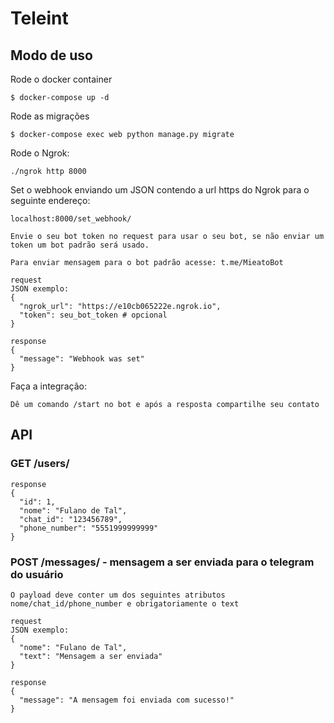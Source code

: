 # Teleint

## Modo de uso

Rode o docker container
```
$ docker-compose up -d
```

Rode as migrações
```
$ docker-compose exec web python manage.py migrate
```

Rode o Ngrok:
```
./ngrok http 8000
```

Set o webhook enviando um JSON contendo a url https do Ngrok para o seguinte endereço:

    localhost:8000/set_webhook/
    
    Envie o seu bot token no request para usar o seu bot, se não enviar um token um bot padrão será usado. 
    
    Para enviar mensagem para o bot padrão acesse: t.me/MieatoBot
    
    request
    JSON exemplo:
    {
      "ngrok_url": "https://e10cb065222e.ngrok.io",
      "token": seu_bot_token # opcional
    }
    
    response
    {
      "message": "Webhook was set"
    }
    
    
Faça a integração:

    Dê um comando /start no bot e após a resposta compartilhe seu contato


## API

### GET /users/
 
    response
    {
      "id": 1,
      "nome": "Fulano de Tal",
      "chat_id": "123456789",
      "phone_number": "5551999999999"
    }
    
### POST /messages/ - mensagem a ser enviada para o telegram do usuário
    
    O payload deve conter um dos seguintes atributos nome/chat_id/phone_number e obrigatoriamente o text
    
    request
    JSON exemplo:
    {
      "nome": "Fulano de Tal",
      "text": "Mensagem a ser enviada"
    }
    
    response
    {
      "message": "A mensagem foi enviada com sucesso!"
    }
    



